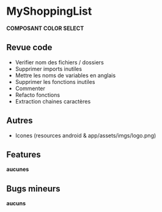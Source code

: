 MyShoppingList
==============

**COMPOSANT COLOR SELECT**

Revue code
----------

* Verifier nom des fichiers / dossiers
* Supprimer imports inutiles
* Mettre les noms de variables en anglais
* Supprimer les fonctions inutiles
* Commenter
* Refacto fonctions
* Extraction chaines caractères

Autres
------

* Icones (resources android & app/assets/imgs/logo.png)

Features
-------
**aucunes**


Bugs mineurs
------------
**aucuns**